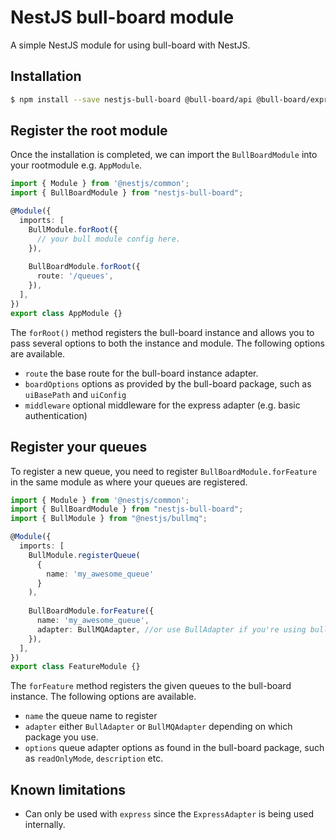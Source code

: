 # NestJS bull-board module
A simple NestJS module for using bull-board with NestJS.

## Installation
```bash
$ npm install --save nestjs-bull-board @bull-board/api @bull-board/express
```

## Register the root module
Once the installation is completed, we can import the `BullBoardModule` into your rootmodule e.g. `AppModule`.

```typescript
import { Module } from '@nestjs/common';
import { BullBoardModule } from "nestjs-bull-board";

@Module({
  imports: [
    BullModule.forRoot({
      // your bull module config here.
    }),
    
    BullBoardModule.forRoot({
      route: '/queues',
    }),
  ],
})
export class AppModule {}
```

The `forRoot()` method registers the bull-board instance and allows you to pass several options to both the instance and module.
The following options are available.
- `route` the base route for the bull-board instance adapter.
- `boardOptions` options as provided by the bull-board package, such as `uiBasePath` and `uiConfig`
- `middleware` optional middleware for the express adapter (e.g. basic authentication)

## Register your queues
To register a new queue, you need to register `BullBoardModule.forFeature` in the same module as where your queues are registered.

```typescript
import { Module } from '@nestjs/common';
import { BullBoardModule } from "nestjs-bull-board";
import { BullModule } from "@nestjs/bullmq";

@Module({
  imports: [
    BullModule.registerQueue(
      {
        name: 'my_awesome_queue'
      }
    ),
    
    BullBoardModule.forFeature({
      name: 'my_awesome_queue',
      adapter: BullMQAdapter, //or use BullAdapter if you're using bull instead of bullMQ
    }),
  ],
})
export class FeatureModule {}
```

The `forFeature` method registers the given queues to the bull-board instance. 
The following options are available.
- `name` the queue name to register
- `adapter` either `BullAdapter` or `BullMQAdapter` depending on which package you use.
- `options` queue adapter options as found in the bull-board package, such as `readOnlyMode`, `description` etc.

## Known limitations
-  Can only be used with `express` since the `ExpressAdapter` is being used internally.